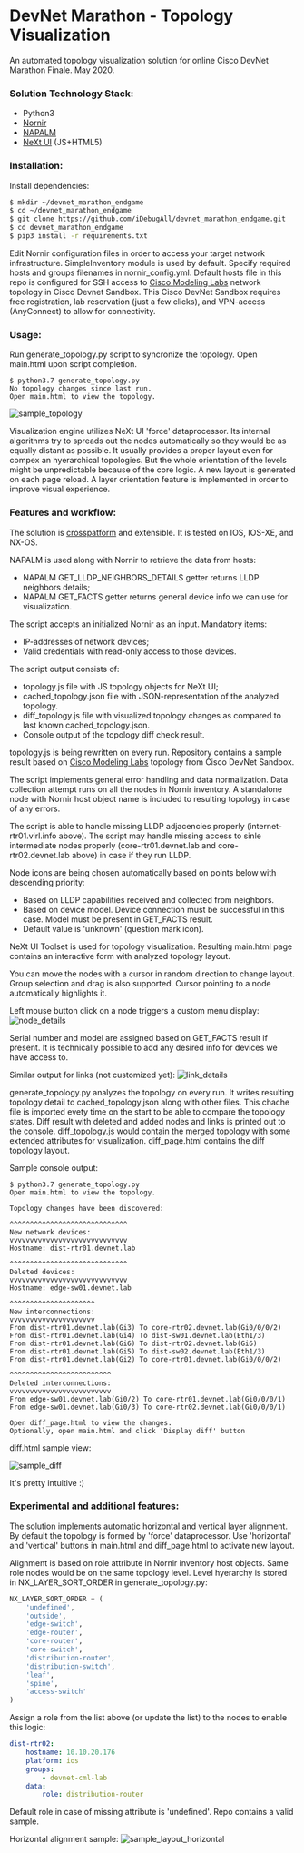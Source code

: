 # DevNet Marathon - Topology Visualization
An automated topology visualization solution for online Cisco DevNet Marathon Finale.
May 2020.

### Solution Technology Stack:
  - Python3
  - [Nornir](https://nornir.readthedocs.io/en/latest/)
  - [NAPALM](https://napalm.readthedocs.io/en/latest/)
  - [NeXt UI](https://developer.cisco.com/site/neXt/) (JS+HTML5)

### Installation:
Install dependencies:
```sh
$ mkdir ~/devnet_marathon_endgame
$ cd ~/devnet_marathon_endgame
$ git clone https://github.com/iDebugAll/devnet_marathon_endgame.git
$ cd devnet_marathon_endgame
$ pip3 install -r requirements.txt
```
Edit Nornir configuration files in order to access your target network infrastructure.
SimpleInventory module is used by default.
Specify required hosts and groups filenames in nornir_config.yml.
Default hosts file in this repo is configured for SSH access to [Cisco Modeling Labs](https://devnetsandbox.cisco.com/RM/Diagram/Index/685f774a-a5d6-4df5-a324-3774217d0e6b?diagramType=Topology) network topology in Cisco Devnet Sandbox.
This Cisco DevNet Sandbox requires free registration, lab reservation (just a few clicks), and VPN-access (AnyConnect) to allow for connectivity.

### Usage:
Run generate_topology.py script to syncronize the topology.
Open main.html upon script completion.
```
$ python3.7 generate_topology.py 
No topology changes since last run.
Open main.html to view the topology.
```

![sample_topology](/samples/sample_topology.png)

Visualization engine utilizes NeXt UI 'force' dataprocessor.
Its internal algorithms try to spreads out the nodes automatically so they would be as equally distant as possible.
It usually provides a proper layout even for compex an hyerarchical topologies. But the whole orientation of the levels might be unpredictable because of the core logic. A new layout is generated on each page reload.
A layer orientation feature is implemented in order to improve visual experience. 

### Features and workflow:

The solution is [crosspatform](https://napalm.readthedocs.io/en/latest/support/) and extensible.
It is tested on IOS, IOS-XE, and NX-OS.

NAPALM is used along with Nornir to retrieve the data from hosts:
  - NAPALM GET_LLDP_NEIGHBORS_DETAILS getter returns LLDP neighbors details;
  - NAPALM GET_FACTS getter returns general device info we can use for visualization.

The script accepts an initialized Nornir as an input. Mandatory items:
  - IP-addresses of network devices;
  - Valid credentials with read-only access to those devices.

The script output consists of:
  - topology.js file with JS topology objects for NeXt UI;
  - cached_topology.json file with JSON-representation of the analyzed topology.
  - diff_topology.js file with visualized topology changes as
    compared to last known cached_topology.json.
  - Console output of the topology diff check result.

topology.js is being rewritten on every run. Repository contains a sample result based on [Cisco Modeling Labs](https://devnetsandbox.cisco.com/RM/Diagram/Index/685f774a-a5d6-4df5-a324-3774217d0e6b?diagramType=Topology) topology from Cisco DevNet Sandbox.

The script implements general error handling and data normalization.
Data collection attempt runs on all the nodes in Nornir inventory.
A standalone node with Nornir host object name is included to resulting topology in case of any errors.

The script is able to handle missing LLDP adjacencies properly (internet-rtr01.virl.info above).
The script may handle missing access to sinle intermediate nodes properly (core-rtr01.devnet.lab and core-rtr02.devnet.lab above) in case if they run LLDP.

Node icons are being chosen automatically based on points below with descending priority:
  - Based on LLDP capabilities received and collected from neighbors.
  - Based on device model. Device connection must be successful in this case. Model must be present in GET_FACTS result.
  - Default value is 'unknown' (question mark icon).

NeXt UI Toolset is used for topology visualization. Resulting main.html page contains an interactive form with analyzed topology layout.

You can move the nodes with a cursor in random direction to change layout. 
Group selection and drag is also supported.
Cursor pointing to a node automatically highlights it.

Left mouse button click on a node triggers a custom menu display:<br/>
![node_details](/samples/sample_node_details.png)

Serial number and model are assigned based on GET_FACTS result if present.
It is technically possible to add any desired info for devices we have access to.

Similar output for links (not customized yet):
![link_details](/samples/sample_link_details.png)

generate_topology.py analyzes the topology on every run.
It writes resulting topology detail to cached_topology.json along with other files.
This chache file is imported evety time on the start to be able to compare the topology states.
Diff result with deleted and added nodes and links is printed out to the console.
diff_topology.js would contain the merged topology with some extended attributes for visualization.
diff_page.html contains the diff topology layout.

Sample console output:
```
$ python3.7 generate_topology.py 
Open main.html to view the topology.

Topology changes have been discovered:

^^^^^^^^^^^^^^^^^^^^^^^^^^^^^
New network devices:
vvvvvvvvvvvvvvvvvvvvvvvvvvvvv
Hostname: dist-rtr01.devnet.lab

^^^^^^^^^^^^^^^^^^^^^^^^^^^^^
Deleted devices:
vvvvvvvvvvvvvvvvvvvvvvvvvvvvv
Hostname: edge-sw01.devnet.lab

^^^^^^^^^^^^^^^^^^^^^
New interconnections:
vvvvvvvvvvvvvvvvvvvvv
From dist-rtr01.devnet.lab(Gi3) To core-rtr02.devnet.lab(Gi0/0/0/2)
From dist-rtr01.devnet.lab(Gi4) To dist-sw01.devnet.lab(Eth1/3)
From dist-rtr01.devnet.lab(Gi6) To dist-rtr02.devnet.lab(Gi6)
From dist-rtr01.devnet.lab(Gi5) To dist-sw02.devnet.lab(Eth1/3)
From dist-rtr01.devnet.lab(Gi2) To core-rtr01.devnet.lab(Gi0/0/0/2)

^^^^^^^^^^^^^^^^^^^^^^^^^
Deleted interconnections:
vvvvvvvvvvvvvvvvvvvvvvvvv
From edge-sw01.devnet.lab(Gi0/2) To core-rtr01.devnet.lab(Gi0/0/0/1)
From edge-sw01.devnet.lab(Gi0/3) To core-rtr02.devnet.lab(Gi0/0/0/1)

Open diff_page.html to view the changes.
Optionally, open main.html and click 'Display diff' button
```

diff.html sample view:

![sample_diff](/samples/sample_diff.png)

It's pretty intuitive :)


### Experimental and additional features:

The solution implements automatic horizontal and vertical layer alignment.
By default the topology is formed by 'force' dataprocessor.
Use 'horizontal' and 'vertical' buttons in main.html and diff_page.html to activate new layout.

Alignment is based on role attribute in Nornir inventory host objects.
Same role nodes would be on the same topology level. 
Level hyerarchy is stored in NX_LAYER_SORT_ORDER in generate_topology.py:

```python
NX_LAYER_SORT_ORDER = (
    'undefined',
    'outside',
    'edge-switch',
    'edge-router',
    'core-router',
    'core-switch',
    'distribution-router',
    'distribution-switch',
    'leaf',
    'spine',
    'access-switch'
)
```

Assign a role from the list above (or update the list) to the nodes to enable this logic:

```yaml
dist-rtr02:
    hostname: 10.10.20.176
    platform: ios
    groups:
        - devnet-cml-lab
    data:
        role: distribution-router
```

Default role in case of missing attribute is 'undefined'.
Repo contains a valid sample.

Horizontal alignment sample:
![sample_layout_horizontal](/samples/sample_layout_horizontal.png)

